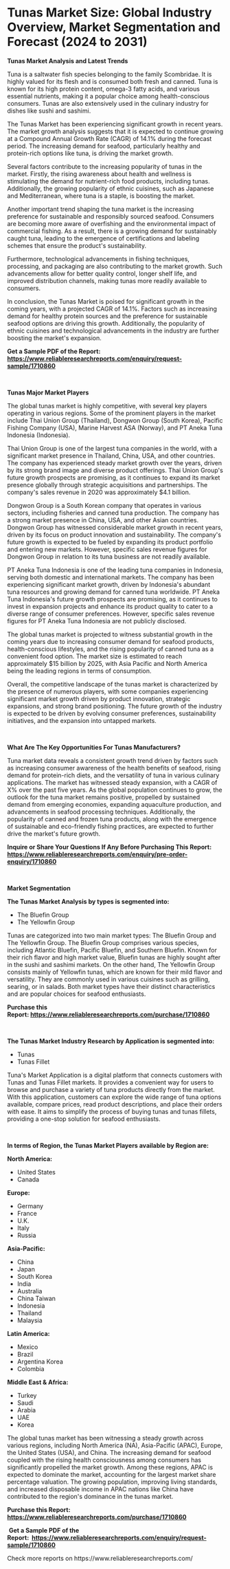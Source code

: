<p><h1>Tunas Market Size: Global Industry Overview, Market Segmentation and Forecast (2024 to 2031)</h1></p><p><strong>Tunas Market Analysis and Latest Trends</strong></p>
<p><p>Tuna is a saltwater fish species belonging to the family Scombridae. It is highly valued for its flesh and is consumed both fresh and canned. Tuna is known for its high protein content, omega-3 fatty acids, and various essential nutrients, making it a popular choice among health-conscious consumers. Tunas are also extensively used in the culinary industry for dishes like sushi and sashimi.</p><p>The Tunas Market has been experiencing significant growth in recent years. The market growth analysis suggests that it is expected to continue growing at a Compound Annual Growth Rate (CAGR) of 14.1% during the forecast period. The increasing demand for seafood, particularly healthy and protein-rich options like tuna, is driving the market growth.</p><p>Several factors contribute to the increasing popularity of tunas in the market. Firstly, the rising awareness about health and wellness is stimulating the demand for nutrient-rich food products, including tunas. Additionally, the growing popularity of ethnic cuisines, such as Japanese and Mediterranean, where tuna is a staple, is boosting the market.</p><p>Another important trend shaping the tuna market is the increasing preference for sustainable and responsibly sourced seafood. Consumers are becoming more aware of overfishing and the environmental impact of commercial fishing. As a result, there is a growing demand for sustainably caught tuna, leading to the emergence of certifications and labeling schemes that ensure the product's sustainability.</p><p>Furthermore, technological advancements in fishing techniques, processing, and packaging are also contributing to the market growth. Such advancements allow for better quality control, longer shelf life, and improved distribution channels, making tunas more readily available to consumers.</p><p>In conclusion, the Tunas Market is poised for significant growth in the coming years, with a projected CAGR of 14.1%. Factors such as increasing demand for healthy protein sources and the preference for sustainable seafood options are driving this growth. Additionally, the popularity of ethnic cuisines and technological advancements in the industry are further boosting the market's expansion.</p></p>
<p><strong>Get a Sample PDF of the Report:&nbsp; <a href="https://www.reliableresearchreports.com/enquiry/request-sample/1710860">https://www.reliableresearchreports.com/enquiry/request-sample/1710860</a></strong></p>
<p>&nbsp;</p>
<p><strong>Tunas Major Market Players</strong></p>
<p><p>The global tunas market is highly competitive, with several key players operating in various regions. Some of the prominent players in the market include Thai Union Group (Thailand), Dongwon Group (South Korea), Pacific Fishing Company (USA), Marine Harvest ASA (Norway), and PT Aneka Tuna Indonesia (Indonesia).</p><p>Thai Union Group is one of the largest tuna companies in the world, with a significant market presence in Thailand, China, USA, and other countries. The company has experienced steady market growth over the years, driven by its strong brand image and diverse product offerings. Thai Union Group's future growth prospects are promising, as it continues to expand its market presence globally through strategic acquisitions and partnerships. The company's sales revenue in 2020 was approximately $4.1 billion.</p><p>Dongwon Group is a South Korean company that operates in various sectors, including fisheries and canned tuna production. The company has a strong market presence in China, USA, and other Asian countries. Dongwon Group has witnessed considerable market growth in recent years, driven by its focus on product innovation and sustainability. The company's future growth is expected to be fueled by expanding its product portfolio and entering new markets. However, specific sales revenue figures for Dongwon Group in relation to its tuna business are not readily available.</p><p>PT Aneka Tuna Indonesia is one of the leading tuna companies in Indonesia, serving both domestic and international markets. The company has been experiencing significant market growth, driven by Indonesia's abundant tuna resources and growing demand for canned tuna worldwide. PT Aneka Tuna Indonesia's future growth prospects are promising, as it continues to invest in expansion projects and enhance its product quality to cater to a diverse range of consumer preferences. However, specific sales revenue figures for PT Aneka Tuna Indonesia are not publicly disclosed.</p><p>The global tunas market is projected to witness substantial growth in the coming years due to increasing consumer demand for seafood products, health-conscious lifestyles, and the rising popularity of canned tuna as a convenient food option. The market size is estimated to reach approximately $15 billion by 2025, with Asia Pacific and North America being the leading regions in terms of consumption.</p><p>Overall, the competitive landscape of the tunas market is characterized by the presence of numerous players, with some companies experiencing significant market growth driven by product innovation, strategic expansions, and strong brand positioning. The future growth of the industry is expected to be driven by evolving consumer preferences, sustainability initiatives, and the expansion into untapped markets.</p></p>
<p>&nbsp;</p>
<p><strong>What Are The Key Opportunities For Tunas Manufacturers?</strong></p>
<p><p>Tuna market data reveals a consistent growth trend driven by factors such as increasing consumer awareness of the health benefits of seafood, rising demand for protein-rich diets, and the versatility of tuna in various culinary applications. The market has witnessed steady expansion, with a CAGR of X% over the past five years. As the global population continues to grow, the outlook for the tuna market remains positive, propelled by sustained demand from emerging economies, expanding aquaculture production, and advancements in seafood processing techniques. Additionally, the popularity of canned and frozen tuna products, along with the emergence of sustainable and eco-friendly fishing practices, are expected to further drive the market's future growth.</p></p>
<p><strong>Inquire or Share Your Questions If Any Before Purchasing This Report: <a href="https://www.reliableresearchreports.com/enquiry/pre-order-enquiry/1710860">https://www.reliableresearchreports.com/enquiry/pre-order-enquiry/1710860</a></strong></p>
<p>&nbsp;</p>
<p><strong>Market Segmentation</strong></p>
<p><strong>The Tunas Market Analysis by types is segmented into:</strong></p>
<p><ul><li>The Bluefin Group</li><li>The Yellowfin Group</li></ul></p>
<p><p>Tunas are categorized into two main market types: The Bluefin Group and The Yellowfin Group. The Bluefin Group comprises various species, including Atlantic Bluefin, Pacific Bluefin, and Southern Bluefin. Known for their rich flavor and high market value, Bluefin tunas are highly sought after in the sushi and sashimi markets. On the other hand, The Yellowfin Group consists mainly of Yellowfin tunas, which are known for their mild flavor and versatility. They are commonly used in various cuisines such as grilling, searing, or in salads. Both market types have their distinct characteristics and are popular choices for seafood enthusiasts.</p></p>
<p><strong>Purchase this Report:&nbsp;<a href="https://www.reliableresearchreports.com/purchase/1710860">https://www.reliableresearchreports.com/purchase/1710860</a></strong></p>
<p>&nbsp;</p>
<p><strong>The Tunas Market Industry Research by Application is segmented into:</strong></p>
<p><ul><li>Tunas</li><li>Tunas Fillet</li></ul></p>
<p><p>Tuna's Market Application is a digital platform that connects customers with Tunas and Tunas Fillet markets. It provides a convenient way for users to browse and purchase a variety of tuna products directly from the market. With this application, customers can explore the wide range of tuna options available, compare prices, read product descriptions, and place their orders with ease. It aims to simplify the process of buying tunas and tunas fillets, providing a one-stop solution for seafood enthusiasts.</p></p>
<p>&nbsp;</p>
<p><strong>In terms of Region, the Tunas Market Players available by Region are:</strong></p>
<p>
    <p> <strong> North America: </strong>
        <ul>
            <li>United States</li>
            <li>Canada</li>
        </ul>
        </p> 
    <p> <strong> Europe: </strong>
        <ul>
            <li>Germany</li>
            <li>France</li>
            <li>U.K.</li>
            <li>Italy</li>
            <li>Russia</li>
        </ul>
        </p> 
    <p> <strong> Asia-Pacific: </strong>
        <ul>
            <li>China</li>
            <li>Japan</li>
            <li>South Korea</li>
            <li>India</li>
            <li>Australia</li>
            <li>China Taiwan</li>
            <li>Indonesia</li>
            <li>Thailand</li>
            <li>Malaysia</li>
        </ul>
        </p> 
    <p> <strong> Latin America: </strong>
        <ul>
            <li>Mexico</li>
            <li>Brazil</li>
            <li>Argentina Korea</li>
            <li>Colombia</li>
        </ul>
        </p> 
    <p> <strong> Middle East & Africa: </strong>
        <ul>
            <li>Turkey</li>
            <li>Saudi</li>
            <li>Arabia</li>
            <li>UAE</li>
            <li>Korea</li>
        </ul>
    </p>
    </p>
<p><p>The global tunas market has been witnessing a steady growth across various regions, including North America (NA), Asia-Pacific (APAC), Europe, the United States (USA), and China. The increasing demand for seafood coupled with the rising health consciousness among consumers has significantly propelled the market growth. Among these regions, APAC is expected to dominate the market, accounting for the largest market share percentage valuation. The growing population, improving living standards, and increased disposable income in APAC nations like China have contributed to the region's dominance in the tunas market.</p></p>
<p><strong>Purchase this Report: <a href="https://www.reliableresearchreports.com/purchase/1710860">https://www.reliableresearchreports.com/purchase/1710860</a></strong></p>
<p>&nbsp;<strong>Get a Sample PDF of the Report:&nbsp;&nbsp;<a href="https://www.reliableresearchreports.com/enquiry/request-sample/1710860">https://www.reliableresearchreports.com/enquiry/request-sample/1710860</a></strong></p>
<p><strong></strong></p>
<p>Check more reports on https://www.reliableresearchreports.com/</p>